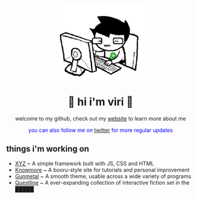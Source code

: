 <p align="center"><img src="https://github.com/v1r1/imgs-with-transparent-backgrounds/blob/master/games/gifs/john_typing.gif?raw=true" height="200"></p>
<h1 align="center">💚 hi i'm <bold>viri</bold> 💚</h1>

<p align="center">welcome to my github, check out my <a href="https://viri.space">website</a> to learn more about me</p>
<p align="center"><font color="blue">you can also follow me on <a href="https://twitter.com/_viri_">twitter</a> for more regular updates</font></p>

<h2>things i'm working on</h2>
<ul>
  <li><a href="https://github.com/vaynwork/XYZ">XYZ</a> ~ A simple framework built with JS, CSS and HTML</li>
  <li><a href="https://github.com/vaynwork/knowmore">Knowmore</a> ~ A booru-style site for tutorials and personal improvement</li>
  <li><a href="https://github.com/vaynwork/gunmetal">Gunmetal</a> ~ A smooth theme, usable across a wide variety of programs</li>
  <li><a href="https://github.com/vaynwork/questline">Questline</a> ~ A ever-expanding collection of interactive fiction set in the █████</li>
<ul>
